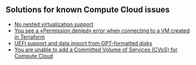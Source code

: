 ## Solutions for known Compute Cloud issues

* [No nested virtualization support](nested-virtualisation-is-not-supported.md)
* [You see a «Permission denied» error when connecting to a VM created in Terraform](permission-denied-error-when-connected-as-user-created-from-terraform-manifest.md)
* [UEFI support and data import from GPT-formatted disks](uefi-support-and-booting-from-disks-with-gpt-layout.md)
* [You are unable to add a Committed Volume of Services (CVoS) for Compute Cloud](unable-to-issue-a-new-cvos-position.md)
